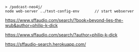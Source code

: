 

	> /podcast-neo4j/
	node web-server ../test-config-env       // start webserver



https://www.sffaudio.com/search/?book=beyond-lies-the-wub&author=philip-k-dick

https://www.sffaudio.com/search/?author=philip-k-dick



https://sffaudio-search.herokuapp.com/

